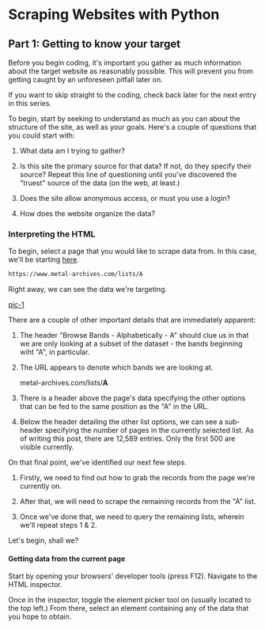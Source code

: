 # Scraping Websites with Python

## Part 1: Getting to know your target

Before you begin coding, it's important you gather as much information about the target website as reasonably possible. This will prevent you from getting caught by an unforeseen pitfall later on.

If you want to skip straight to the coding, check back later for the next entry in this series.

To begin, start by seeking to understand as much as you can about the structure of the site, as well as your goals. Here's a couple of questions that you could start with:

1) What data am I trying to gather?

1) Is this site the primary source for that data? If not, do they specify their source? Repeat this line of questioning until you've discovered the "truest" source of the data (on the web, at least.)

1) Does the site allow anonymous access, or must you use a login?

1) How does the website organize the data?

### Interpreting the HTML

To begin, select a page that you would like to scrape data from. In this case, we'll be starting [here](https://www.metal-archives.com/lists/A).

```txt
https://www.metal-archives.com/lists/A
```

Right away, we can see the data we're targeting.

[pic-1](https://raw.githubusercontent.com/z3c0/blog/main/tech/scraping_websites_with_python/scraping_metallum-0-1.PNG)

There are a couple of other important details that are immediately apparent:

1) The header "Browse Bands - Alphabetically - A" should clue us in that we are only looking at a subset of the dataset - the bands beginning wiht "A", in particular.

1) The URL appears to denote which bands we are looking at.

    metal-archives.com/lists/**A**

1) There is a header above the page's data specifying the other options that can be fed to the same position as the "A" in the URL.

1) Below the header detailing the other list options, we can see a sub-header specifying the number of pages in the currently selected list. As of writing this post, there are 12,589 entries. Only the first 500 are visible currently.

On that final point, we've identified our next few steps.

1) Firstly, we need to find out how to grab the records from the page we're currently on.

1) After that, we will need to scrape the remaining records from the "A" list.

1) Once we've done that, we need to query the remaining lists, wherein we'll repeat steps 1 & 2.

Let's begin, shall we?

#### Getting data from the current page

Start by opening your browsers' developer tools (press F12). Navigate to the HTML inspector.

Once in the inspector, toggle the element picker tool on (usually located to the top left.) From there, select an element containing any of the data that you hope to obtain.
